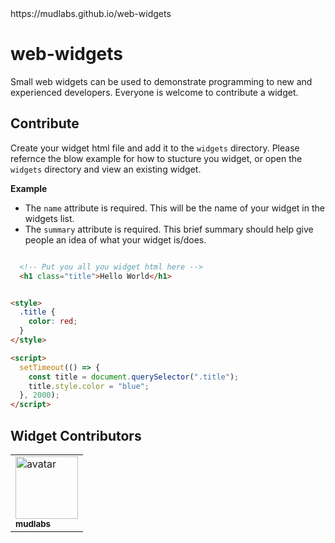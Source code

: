 <html><head></head><body data-widget-name="Foo Bar" data-widget-summary="This widget example shows you how to structure a widget.">https://mudlabs.github.io/web-widgets

# web-widgets
Small web widgets can be used to demonstrate programming to new and experienced developers. Everyone is welcome to contribute a widget.


## Contribute
Create your widget html file and add it to the `widgets` directory. Please refernce the blow example for how to stucture you widget, or open the `widgets` directory and view an existing widget.

**Example**
- The `name` attribute is required. This will be the name of your widget in the widgets list.
- The `summary` attribute is required. This brief summary should help give people an idea of what your widget is/does.
```html

  <!-- Put you all you widget html here -->
  <h1 class="title">Hello World</h1>


<style>
  .title {
    color: red;
  }
</style>

<script>
  setTimeout(() => {
    const title = document.querySelector(".title");
    title.style.color = "blue";
  }, 2000);
</script>
```


## Widget Contributors

<table>
  <tbody id="contributors">
    <tr><td>
  <a href="https://github.com/mudlabs">
    <img src="https://avatars.githubusercontent.com/u/32623552?v=4" width="100px;" alt="avatar"><br>
    <sub><b>mudlabs</b></sub>
  </a>
</td>
</tr>
</tbody>
</table>

</body></html>